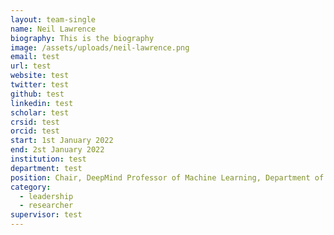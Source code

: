 ```yaml
---
layout: team-single
name: Neil Lawrence
biography: This is the biography
image: /assets/uploads/neil-lawrence.png
email: test
url: test
website: test
twitter: test
github: test
linkedin: test
scholar: test
crsid: test
orcid: test
start: 1st January 2022
end: 2st January 2022
institution: test
department: test
position: Chair, DeepMind Professor of Machine Learning, Department of Computer Science
category:
  - leadership
  - researcher
supervisor: test
---
```

